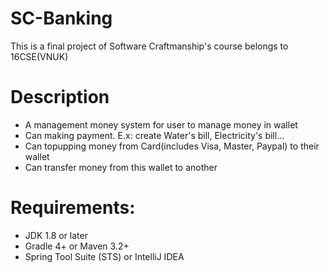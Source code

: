 # SC-Banking
This is a final project of Software Craftmanship's course belongs to 16CSE(VNUK)

# Description
* A management money system for user to manage money in wallet
* Can making payment. E.x: create Water's bill, Electricity's bill...
* Can topupping money from Card(includes Visa, Master, Paypal) to their wallet
* Can transfer money from this wallet to another
# Requirements:
* JDK 1.8 or later
* Gradle 4+ or Maven 3.2+
* Spring Tool Suite (STS) or IntelliJ IDEA
